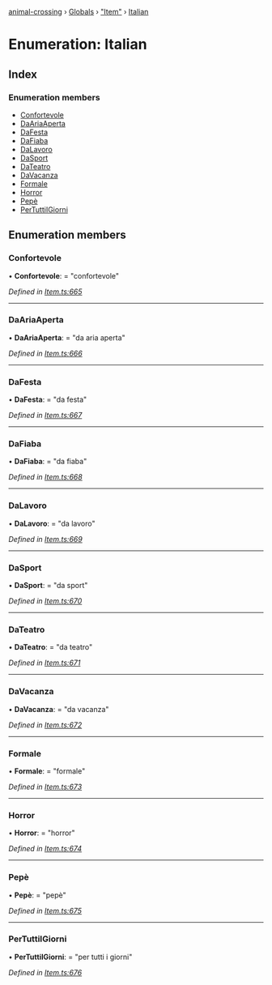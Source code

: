 [animal-crossing](../README.md) › [Globals](../globals.md) › ["Item"](../modules/_item_.md) › [Italian](_item_.italian.md)

# Enumeration: Italian

## Index

### Enumeration members

* [Confortevole](_item_.italian.md#confortevole)
* [DaAriaAperta](_item_.italian.md#daariaaperta)
* [DaFesta](_item_.italian.md#dafesta)
* [DaFiaba](_item_.italian.md#dafiaba)
* [DaLavoro](_item_.italian.md#dalavoro)
* [DaSport](_item_.italian.md#dasport)
* [DaTeatro](_item_.italian.md#dateatro)
* [DaVacanza](_item_.italian.md#davacanza)
* [Formale](_item_.italian.md#formale)
* [Horror](_item_.italian.md#horror)
* [Pepè](_item_.italian.md#pepè)
* [PerTuttiIGiorni](_item_.italian.md#pertuttiigiorni)

## Enumeration members

###  Confortevole

• **Confortevole**: = "confortevole"

*Defined in [Item.ts:665](https://github.com/Norviah/animal-crossing/blob/e332c53/module/types/Item.ts#L665)*

___

###  DaAriaAperta

• **DaAriaAperta**: = "da aria aperta"

*Defined in [Item.ts:666](https://github.com/Norviah/animal-crossing/blob/e332c53/module/types/Item.ts#L666)*

___

###  DaFesta

• **DaFesta**: = "da festa"

*Defined in [Item.ts:667](https://github.com/Norviah/animal-crossing/blob/e332c53/module/types/Item.ts#L667)*

___

###  DaFiaba

• **DaFiaba**: = "da fiaba"

*Defined in [Item.ts:668](https://github.com/Norviah/animal-crossing/blob/e332c53/module/types/Item.ts#L668)*

___

###  DaLavoro

• **DaLavoro**: = "da lavoro"

*Defined in [Item.ts:669](https://github.com/Norviah/animal-crossing/blob/e332c53/module/types/Item.ts#L669)*

___

###  DaSport

• **DaSport**: = "da sport"

*Defined in [Item.ts:670](https://github.com/Norviah/animal-crossing/blob/e332c53/module/types/Item.ts#L670)*

___

###  DaTeatro

• **DaTeatro**: = "da teatro"

*Defined in [Item.ts:671](https://github.com/Norviah/animal-crossing/blob/e332c53/module/types/Item.ts#L671)*

___

###  DaVacanza

• **DaVacanza**: = "da vacanza"

*Defined in [Item.ts:672](https://github.com/Norviah/animal-crossing/blob/e332c53/module/types/Item.ts#L672)*

___

###  Formale

• **Formale**: = "formale"

*Defined in [Item.ts:673](https://github.com/Norviah/animal-crossing/blob/e332c53/module/types/Item.ts#L673)*

___

###  Horror

• **Horror**: = "horror"

*Defined in [Item.ts:674](https://github.com/Norviah/animal-crossing/blob/e332c53/module/types/Item.ts#L674)*

___

###  Pepè

• **Pepè**: = "pepè"

*Defined in [Item.ts:675](https://github.com/Norviah/animal-crossing/blob/e332c53/module/types/Item.ts#L675)*

___

###  PerTuttiIGiorni

• **PerTuttiIGiorni**: = "per tutti i giorni"

*Defined in [Item.ts:676](https://github.com/Norviah/animal-crossing/blob/e332c53/module/types/Item.ts#L676)*
